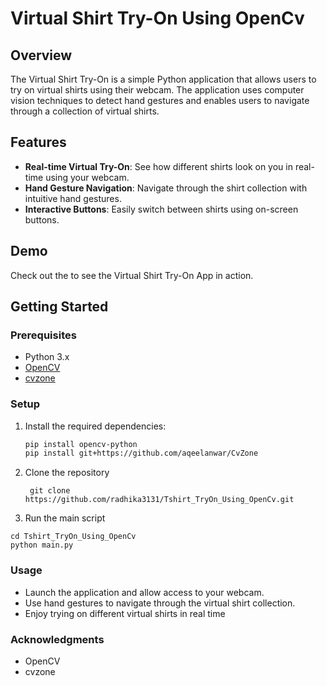 
# Virtual Shirt Try-On Using OpenCv

## Overview

The Virtual Shirt Try-On  is a simple Python application that allows users to try on virtual shirts using their webcam. The application uses computer vision techniques to detect hand gestures and enables users to navigate through a collection of virtual shirts.



## Features

- **Real-time Virtual Try-On**: See how different shirts look on you in real-time using your webcam.
- **Hand Gesture Navigation**: Navigate through the shirt collection with intuitive hand gestures.
- **Interactive Buttons**: Easily switch between shirts using on-screen buttons.

## Demo

Check out the  to see the Virtual Shirt Try-On App in action.

## Getting Started

### Prerequisites

- Python 3.x
- [OpenCV](https://pypi.org/project/opencv-python/)
- [cvzone](https://github.com/aqeelanwar/CvZone)

### Setup

1. Install the required dependencies:

   ```bash
   pip install opencv-python
   pip install git+https://github.com/aqeelanwar/CvZone
   
2. Clone the repository
   
   ```
    git clone https://github.com/radhika3131/Tshirt_TryOn_Using_OpenCv.git
   ```

3. Run the main script

```
cd Tshirt_TryOn_Using_OpenCv
python main.py

```

### Usage

   *  Launch the application and allow access to your webcam.
   * Use hand gestures to navigate through the virtual shirt collection.
   * Enjoy trying on different virtual shirts in real time

### Acknowledgments
 * OpenCV
 * cvzone

